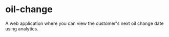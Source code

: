 # oil-change
A web application where you can view the customer's next oil change date using analytics.
